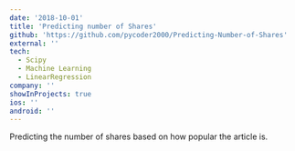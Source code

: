 ```yaml
---
date: '2018-10-01'
title: 'Predicting number of Shares'
github: 'https://github.com/pycoder2000/Predicting-Number-of-Shares'
external: ''
tech:
  - Scipy
  - Machine Learning
  - LinearRegression
company: ''
showInProjects: true
ios: ''
android: ''
---
```


Predicting the number of shares based on how popular the article is.

